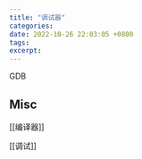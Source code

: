 ```yaml
---
title: "调试器"
categories: 
date: 2022-10-26 22:03:05 +0800
tags: 
excerpt: 
---
```




GDB


## Misc

[[编译器]]

[[调试]]


